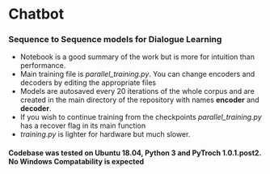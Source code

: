 # Chatbot
### Sequence to Sequence models for Dialogue Learning
* Notebook is a good summary of the work but is more for intuition than performance.
* Main training file is _parallel_training.py_. You can change encoders and decoders by editing the appropriate files
* Models are autosaved every 20 iterations of the whole corpus and are created in the main directory of the repository with names __encoder__ and __decoder__.
* If you wish to continue training from the checkpoints _parallel_training.py_ has a recover flag in its main function
* _training.py_ is lighter for hardware but much slower. 

#### Codebase was tested on Ubuntu 18.04, Python 3 and PyTroch 1.0.1.post2. No Windows Compatability is expected
